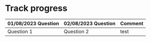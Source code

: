 # Track progress
| 01/08/2023 Question | 02/08/2023 Question | Comment |
|---------------------|----------------------|--------|
|Question 1           |    Question 2         | test  |
